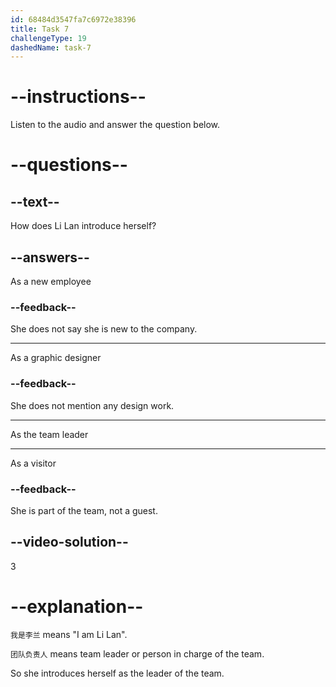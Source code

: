 ```yaml
---
id: 68484d3547fa7c6972e38396
title: Task 7
challengeType: 19
dashedName: task-7
---
```


<!-- (audio) 李兰：我是李兰，团队负责人。 -->

# --instructions--

Listen to the audio and answer the question below.

# --questions--

## --text--

How does Li Lan introduce herself?

## --answers--

As a new employee

### --feedback--

She does not say she is new to the company.

---

As a graphic designer

### --feedback--

She does not mention any design work.

---

As the team leader

---

As a visitor

### --feedback--

She is part of the team, not a guest.

## --video-solution--

3

# --explanation--

`我是李兰` means "I am Li Lan".

`团队负责人` means team leader or person in charge of the team.

So she introduces herself as the leader of the team.
